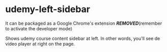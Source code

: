 # udemy-left-sidebar

It can be packaged as a Google Chrome's extension ***REMOVED***(remember to activate the developer mode)

Shows udemy course content sidebar at left. In other words, you'll see de video player at right on the page.
